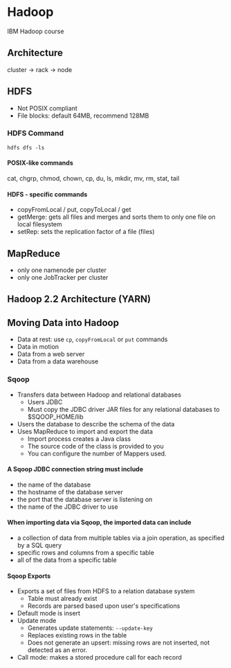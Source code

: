# Hadoop 
IBM Hadoop course

## Architecture
cluster -> rack -> node

## HDFS
* Not POSIX compliant
* File blocks: default 64MB, recommend 128MB

### HDFS Command
`hdfs dfs -ls`

#### POSIX-like commands
cat, chgrp, chmod, chown, cp, du, ls, mkdir, mv, rm, stat, tail

#### HDFS - specific commands
* copyFromLocal / put, copyToLocal / get 
* getMerge: gets all files and merges and sorts them to only one file on local filesystem
* setRep: sets the replication factor of a file (files)

## MapReduce
* only one namenode per cluster
* only one JobTracker per cluster

## Hadoop 2.2 Architecture (YARN)

## Moving Data into Hadoop
* Data at rest: use `cp`, `copyFromLocal` or `put` commands
* Data in motion
* Data from a web server
* Data from a data warehouse

### Sqoop
* Transfers data between Hadoop and relational databases
  - Users JDBC
  - Must copy the JDBC driver JAR files for any relational databases to $SQOOP_HOME/lib
* Users the database to describe the schema of the data
* Uses MapReduce to import and export the data
  - Import process creates a Java class
  - The source code of the class is provided to you
  - You can configure the number of Mappers used. 
  
#### A Sqoop JDBC connection string must include
* the name of the database 
* the hostname of the database server
* the port that the database server is listening on
* the name of the JDBC driver to use 

#### When importing data via Sqoop, the imported data can include
* a collection of data from multiple tables via a join operation, as specified by a SQL query
* specific rows and columns from a specific table
* all of the data from a specific table
 
#### Sqoop Exports
* Exports a set of files from HDFS to a relation database system
  - Table must already exist
  - Records are parsed based upon user's specifications
* Default mode is insert
* Update mode 
  - Generates update statements: `--update-key`
  - Replaces existing rows in the table
  - Does not generate an upsert: missing rows are not inserted, not detected as an error. 
* Call mode: makes a stored procedure call for each record


